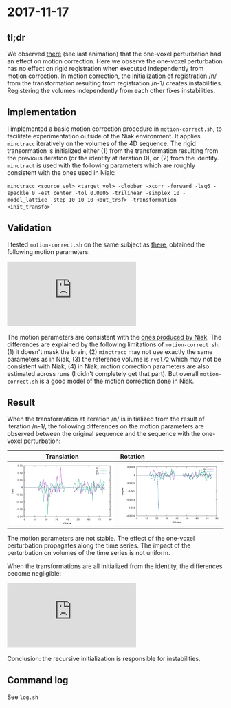 # 2017-11-17

## tl;dr

  We observed
 [there](https://github.com/glatard/one-voxel/tree/master/verifyFiles)
 (see last animation) that the one-voxel perturbation had an effect on
 motion correction.  Here we observe the one-voxel perturbation has no
 effect on rigid registration when executed independently from motion
 correction. In motion correction, the initialization of registration
 /n/ from the transformation resulting from registration /n-1/ creates
 instabilities. Registering the volumes independently from each other
 fixes instabilities.

## Implementation

I implemented a basic motion correction procedure in
  `motion-correct.sh`, to facilitate experimentation outside of the
  Niak environment. It applies `minctracc` iteratively on the volumes
  of the 4D sequence. The rigid transormation is initialized either
  (1) from the transformation resulting from the previous iteration
  (or the identity at iteration 0), or (2) from the
  identity. `minctract` is used with the following parameters which
  are roughly consistent with the ones used in Niak:

```
minctracc <source_vol> <target_vol> -clobber -xcorr -forward -lsq6 -speckle 0 -est_center -tol 0.0005 -trilinear -simplex 10 -model_lattice -step 10 10 10 <out_trsf> -transformation <init_transfo>`

```

## Validation

I tested `motion-correct.sh` on the same subject as
  [there](https://github.com/glatard/one-voxel/tree/master/verifyFiles),
  obtained the following motion parameters:
  
  ![alt text](https://github.com/glatard/one-voxel/raw/master/robust-motion/sub-01_ses-retest_task-overtwordrepetition_bold_transf_params.pdf)
  
  The motion parameters are consistent with the [ones produced by
  Niak](https://github.com/glatard/one-voxel/tree/master/verifyFiles). The
  differences are explained by the following limitations of
  `motion-correct.sh`: (1) it doesn't mask the brain, (2) `minctracc`
  may not use exactly the same parameters as in Niak, (3) the
  reference volume is `nvol/2` which may not be consistent with Niak,
  (4) in Niak, motion correction parameters are also estimated across
  runs (I didn't completely get that part). But overall
  `motion-correct.sh` is a good model of the motion correction done in
  Niak.

## Result

When the transformation at iteration /n/ is initialized from the result
  of iteration /n-1/, the following differences on the motion
  parameters are observed between the original sequence and the
  sequence with the one-voxel perturbation:

  | Translation | Rotation |
  --------------|:---------|
  | ![alt text](https://github.com/glatard/one-voxel/raw/master/robust-motion/diff-0.png) | ![alt text](https://github.com/glatard/one-voxel/raw/master/robust-motion/diff-1.png) |

The motion parameters are not stable. The effect of the one-voxel
perturbation propagates along the time series. The impact of the
perturbation on volumes of the time series is not uniform.

When the transformations are all initialized from the identity, the
differences become negligible:

  ![alt text](https://github.com/glatard/one-voxel/raw/master/robust-motion/diff-idinit.pdf)

Conclusion: the recursive initialization is responsible for instabilities.

## Command log

See `log.sh`